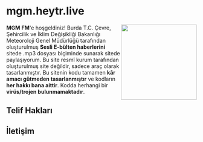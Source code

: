# mgm.heytr.live
<img width="200" align="right" src="https://mgm.gov.tr/App_Themes/mgm/img/mgm-logo.svg" />
<b>MGM FM</b>'e hoşgeldiniz! Burda T.C. Çevre, Şehircilik ve İklim Değişikliği Bakanlığı Meteoroloji Genel Müdürlüğü tarafından oluşturulmuş <b>Sesli E-bülten haberlerini</b> sitede .mp3 dosyası biçiminde sunarak sitede paylaşıyorum. 
Bu site resmî kurum tarafından oluşturulmuş site değildir, sadece araç olarak tasarlanmıştır. Bu sitenin kodu tamamen <b>kâr amacı gütmeden tasarlanmıştır</b> ve kodların <b>her hakkı bana aittir</b>. Kodda herhangi bir <b>virüs/trojen bulunmamaktadır</b>.

## Telif Hakları

## İletişim
